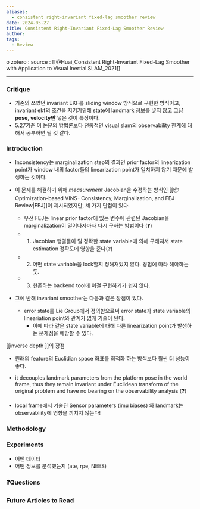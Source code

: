```yaml
---
aliases:
  - consistent right-invariant fixed-lag smoother review
date: 2024-05-27
title: Consistent Right-Invariant Fixed-Lag Smoother Review
author: 
tags:
  - Review
---
```

o
zotero : 
source : [[@Huai_Consistent Right-Invariant Fixed-Lag Smoother with Application to Visual Inertial SLAM_2021]]

---
### Critique
- 기존의 쓰였던 invariant EKF를 sliding window 방식으로 구현한 방식이고, invariant ekf의 조건을 지키기위해 state에 landmark 정보를 넣지 않고 그냥 **pose, velocity만** 넣은 것이 특징이다.
- 5.27기준 이 논문의 방법론보다 전통적인 visual slam의 observability 한계에 대해서 공부하면 될 것 같다.

### Introduction
- Inconsistency는 marginalization step의 결과인 prior factor의 linearization point가 window 내의 factor들의 linearization point가 일치하지 않기 때문에 발생하는 것이다.
- 이 문제를 해결하기 위해 *measurement* Jacobian을 수정하는 방식인 [[📦️ Optimization-based VINS- Consistency, Marginalization, and FEJ Review|FEJ]]이 제시되었지만, 세 가지 단점이 있다.
	- 우선 FEJ는 linear prior factor에 있는 변수에 관련된 Jacobian을 marginalization이 일어나자마자 다시 구하는 방법이다 (❓️)
	- 1.  Jacobian 행렬들이 덜 정확한 state variable에 의해 구해져서 state estimation 정확도에 영향을 준다(❓️)
	- 2. 어떤 state variable을 lock할지 정해져있지 않다. 경험에 따라 해야하는 듯.
	- 3. 현존하는 backend tool에 이걸 구현하기가 쉽지 않다.



- 그에 반해 invariant smoother는 다음과 같은 장점이 있다.
	- error state를 Lie Group에서 정의함으로써 error state가 state variable의 lineariation point와 관계가 없게 기술이 된다.
		- 이에 따라 같은 state variable에 대해 다른 linearization point가 발생하는 문제점을 예방할 수 있다.

[[inverse depth ]]의 장점
- 원래의 feature의 Euclidian space 좌표를 최적화 하는 방식보다 훨씬 더 성능이 좋다.
- it decouples landmark parameters from the platform pose in the world frame, thus they remain invariant under Euclidean transform of the original problem and have no bearing on the observability analysis (❓️)

- local frame에서 기술된 Sensor parameters (imu biases) 와 landmark는 observabliity에 영향을 끼치지 않는다! 

### Methodology


### Experiments
- 어떤 데이터
- 어떤 정보를 분석했는지 (ate, rpe, NEES)


### ❓️Questions

### Future Articles to Read

